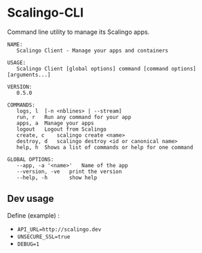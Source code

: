 Scalingo-CLI
============

Command line utility to manage its Scalingo apps.

```
NAME:
   Scalingo Client - Manage your apps and containers

USAGE:
   Scalingo Client [global options] command [command options] [arguments...]

VERSION:
   0.5.0

COMMANDS:
   logs, l	[-n <nblines> | --stream]
   run, r	Run any command for your app
   apps, a	Manage your apps
   logout	Logout from Scalingo
   create, c	scalingo create <name>
   destroy, d	scalingo destroy <id or canonical name>
   help, h	Shows a list of commands or help for one command
   
GLOBAL OPTIONS:
   --app, -a '<name>'	Name of the app
   --version, -ve	print the version
   --help, -h		show help

```

Dev usage
---------

Define (example) :

* `API_URL=http://scalingo.dev`
* `UNSECURE_SSL=true`
* `DEBUG=1`
